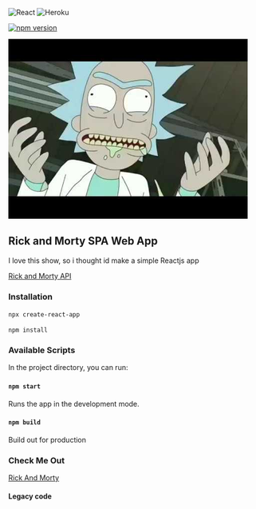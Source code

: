![React](https://logos-download.com/wp-content/uploads/2016/09/React_logo_small.png)
![Heroku](https://img.stackshare.io/service/133/3wgIDj3j.png)

[![npm version](https://badge.fury.io/js/npm.svg)](https://badge.fury.io/js/npm)

![Sauce](sauce.jpg)

## Rick and Morty SPA Web App

I love this show, so i thought id make a simple Reactjs app

[Rick and Morty API](https://rickandmortyapi.com/)

### Installation

`npx create-react-app`

`npm install`

### Available Scripts

In the project directory, you can run:

#### `npm start`

Runs the app in the development mode.

#### `npm build`

Build out for production

### Check Me Out

[Rick And Morty](https://rickandmorty2019.herokuapp.com/)

#### Legacy code

<!--
class CardsParent extends React.Component {
    constructor(props) {
    super(props);
    this.myRef = React.createRef();
    this.state = {
        data: [],
        charData: [],
    };
}
-->
<!--
async function componentDidMount() {
    console.log("**ComponentDidMount**");
    const url = "https://rickandmortyapi.com/api/episode/?page=1";
    const url2 = "https://rickandmortyapi.com/api/episode/?page=2";
    const characterUrl = "https://rickandmortyapi.com/api/character/?page=1";
    const characterUrl2 = "https://rickandmortyapi.com/api/character/?page=2";
    const response = await fetch(url);
    const response2 = await fetch(url2);
    const response3 = await fetch(characterUrl);
    const response4 = await fetch(characterUrl2);
    const data = await response.json();
    const data2 = await response2.json();
    const data3 = await response3.json();
    const data4 = await response4.json();

    this.setState({
        data: data.results.concat(data2.results),
        charData: data3.results.concat(data4.results),
    });
    console.log(data);
    console.log(data3);
}
-->

<!--
componentDidUpdate(prevProps, prevState) {
    if (prevState.data !== this.state.data) {
    console.log("**ComponentDidUpdate**");
    }
}
-->

<!--
filterNames(e) {
    e.preventDefault();
    const { data } = this.state;
    let tempData = data.filter((item) => {
        return item.name.toLowerCase().includes(e.target.value.toLowerCase());
    });
    console.log(tempData);
    this.setState({ data: tempData });
}
-->

<!-- reset input field -->

<!--
    reset(e) {
        this.refs.form.reset();
        e.preventDefault();
        const { data } = this.state;
        this.setState({ data: [] });
    }
-->

<!--
render() {
    const { data, charData } = this.state;
    return (
        <div className={f.formContainer}>
            <form className={f.formStyle} onSubmit={this.reset.bind(this)}>
                <input
                className={f.inputStyle}
                type="text"
                placeholder="Search Episode"
                ref="eps"
                onChange={this.filterNames.bind(this)}
                />
            {" "}
            <button className={f.buttonStyle}>Oh Geez Rick</button>
            </form>
        </div>
    );
}
-->
<!--
    componentWillUnmount() {
    console.log("**Component WillUnMount**");
} -->
<!--
{episodeData.filter((item) => {
   if(episodeData == "") {
        return item;
    } else if (item.name.toLowerCase().includes(e.target.value.toLowerCase())) {
        return val;
        }})}
-->
<!--
/* <CardsChild episodeData={episodeData} chars={chars} />; */
-->
<!--
let tempData = episodeData.filter((item) => {
  return item.name.toLowerCase().includes(e.target.value.toLowerCase());
  setData({ episodeData: tempData });
-->
